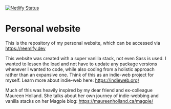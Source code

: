 [![Netlify Status](https://api.netlify.com/api/v1/badges/1f09978d-0812-4aa9-b62a-a6fcab3d81ad/deploy-status)](https://app.netlify.com/sites/reemify/deploys)

# Personal website
This is the repository of my personal website, which can be accessed via https://reemify.dev

This website was created with a super vanilla stack, not even Sass is used. I wanted to lessen the load and not have to update any package versions whenever I wanted to code, while also coding from a holistic approach rather than an expansive one. 
Think of this as an indie-web project for myself. Learn more about indie-web here: https://indieweb.org/

Much of this was heavily inspired by my dear friend and ex-colleague Maureen Holland. She talks about her own journey of indie-webbing and vanilla stacks on her Magpie blog: https://maureenholland.ca/magpie/

